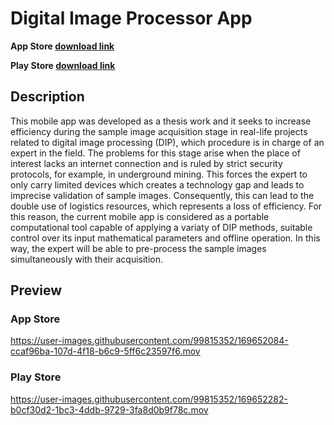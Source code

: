 # Digital Image Processor App

**App Store [download link](https://apps.apple.com/us/app/digital-image-processor/id1609248313?platform=iphone)**

**Play Store [download link](https://play.google.com/store/apps/details?id=com.utec.thesis.imageprocessor)**

## Description

This mobile app was developed as a thesis work and it seeks to increase efficiency during the sample image acquisition stage in real-life projects related to digital image processing (DIP), which procedure is in charge of an expert in the field. The problems for this stage arise when the place of interest lacks an internet connection and is ruled by strict security protocols, for example, in underground mining. This forces the expert to only carry limited devices which creates a technology gap and leads to imprecise validation of sample images. Consequently, this can lead to the double use of logistics resources, which represents a loss of efficiency. For this reason, the current mobile app is considered as a portable computational tool
capable of applying a variaty of DIP methods, suitable control over its input mathematical parameters and offline operation. In this way, the expert will be able to pre-process the sample images simultaneously with their acquisition.

## Preview

### App Store

https://user-images.githubusercontent.com/99815352/169652084-ccaf96ba-107d-4f18-b6c9-5ff6c23597f6.mov

### Play Store

https://user-images.githubusercontent.com/99815352/169652282-b0cf30d2-1bc3-4ddb-9729-3fa8d0b9f78c.mov

